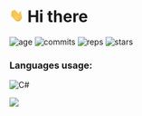 # <img src="https://raw.githubusercontent.com/REgorion/REgorion/main/wave.gif" width="25px"> Hi there 
<!--[![Anurag's GitHub stats](https://github-readme-stats.vercel.app/api?username=REgorion)](https://github.com/anuraghazra/github-readme-stats)-->

![age](https://img.shields.io/static/v1?style=for-the-badge&label=Account%20age%3A&color=555&labelColor=%23ffd33d&message=4%20years)
![commits](https://img.shields.io/static/v1?style=for-the-badge&label=Total%20commits%3A&color=555&labelColor=%230366d6&message=74)
![reps](https://img.shields.io/static/v1?style=for-the-badge&label=Repositories%3A&color=555&labelColor=%236a737d&message=4)
![stars](https://img.shields.io/static/v1?style=for-the-badge&label=Stars%3A&color=555&labelColor=%23fff5b1&message=1%20recived)

### Languages usage:
![C#](https://img.shields.io/static/v1?style=flat&label=C%23&color=555&labelColor=%23178600&message=100%25)

<img src="https://visitor-badge.glitch.me/badge?page_id=REgorion.visitor-badge&color=5194f0" />
